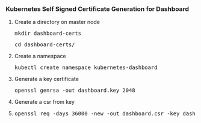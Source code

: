 <h3>Kubernetes Self Signed Certificate Generation for Dashboard</h3>
<ol>
<li>Create a directory on master node</li>
<pre>mkdir dashboard-certs</pre>
<pre>cd dashboard-certs/</pre>
  <li>Create a namespace</li>
  <pre>kubectl create namespace kubernetes-dashboard</pre>
  <li>Generate a key certificate</li>
  <pre>openssl genrsa -out dashboard.key 2048</pre>
  <li>Generate a csr from key <li>
  <pre>openssl req -days 36000 -new -out dashboard.csr -key dashboard.key -subj '/CN=dashboard-cert'</pre>
</ol>
